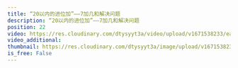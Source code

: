 ```yaml
---
title: “20以内的进位加”——7加几和解决问题
description: “20以内的进位加”——7加几和解决问题
position: 22
video: https://res.cloudinary.com/dtysyyt3a/video/upload/v1671538233/easymath/1年级上/08单元20以内的进位加法/eqjjlqaklupt129mccuc.mp4
video_additional: 
thumbnail: https://res.cloudinary.com/dtysyyt3a/image/upload/v1671538237/easymath/1年级上/08单元20以内的进位加法/dttulizc4i5vndbtvo4i.png
is_free: False
---
```

